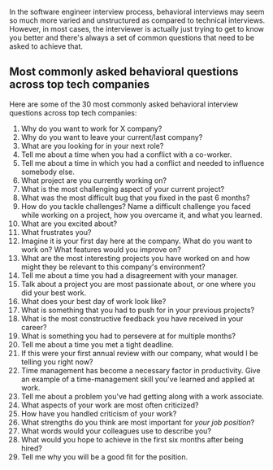 

In the software engineer interview process, behavioral interviews may seem so much more varied and unstructured as compared to technical interviews. However, in most cases, the interviewer is actually just trying to get to know you better and there's always a set of common questions that need to be asked to achieve that.

## Most commonly asked behavioral questions across top tech companies

Here are some of the 30 most commonly asked behavioral interview questions across top tech companies:

1.  Why do you want to work for X company?
2.  Why do you want to leave your current/last company?
3.  What are you looking for in your next role?
4.  Tell me about a time when you had a conflict with a co-worker.
5.  Tell me about a time in which you had a conflict and needed to influence somebody else.
6.  What project are you currently working on?
7.  What is the most challenging aspect of your current project?
8.  What was the most difficult bug that you fixed in the past 6 months?
9.  How do you tackle challenges? Name a difficult challenge you faced while working on a project, how you overcame it, and what you learned.
10.  What are you excited about?
11.  What frustrates you?
12.  Imagine it is your first day here at the company. What do you want to work on? What features would you improve on?
13.  What are the most interesting projects you have worked on and how might they be relevant to this company's environment?
14.  Tell me about a time you had a disagreement with your manager.
15.  Talk about a project you are most passionate about, or one where you did your best work.
16.  What does your best day of work look like?
17.  What is something that you had to push for in your previous projects?
18.  What is the most constructive feedback you have received in your career?
19.  What is something you had to persevere at for multiple months?
20.  Tell me about a time you met a tight deadline.
21.  If this were your first annual review with our company, what would I be telling you right now?
22.  Time management has become a necessary factor in productivity. Give an example of a time-management skill you've learned and applied at work.
23.  Tell me about a problem you've had getting along with a work associate.
24.  What aspects of your work are most often criticized?
25.  How have you handled criticism of your work?
26.  What strengths do you think are most important for _your job position_?
27.  What words would your colleagues use to describe you?
28.  What would you hope to achieve in the first six months after being hired?
29.  Tell me why you will be a good fit for the position.